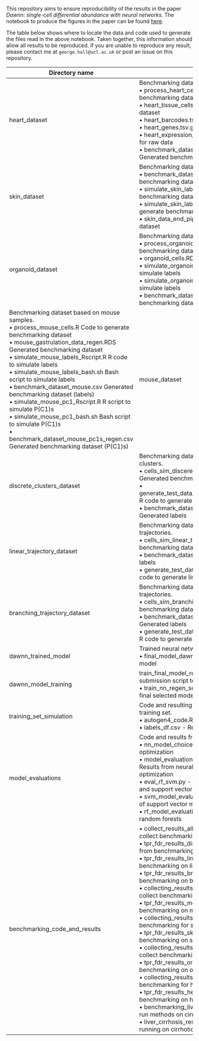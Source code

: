 ﻿This repository aims to ensure reproducibility of the results in the paper
_Dawnn: single-cell differential abundance with neural networks_. The notebook
to produce the figures in the paper can be found
[here](benchmarking_results.md).

The table below shows where to locate the data and code used to generate the
files read in the above notebook. Taken together, this information should allow
all results to be reproduced. If you are unable to reproduce any result, please
contact me at `george.hall@ucl.ac.uk` or post an issue on this repository.

| Directory name | Description | DOI |
| -------------- | ----------- | --- |
| heart\_dataset | Benchmarking dataset based on heart samples. <br> • process\_heart\_cells.R - Code to generate benchmarking dataset <br> • heart\_tissue\_cells.RDS - Generated benchmarking dataset <br> • heart\_barcodes.tsv.gz - Barcode list for raw data <br> • heart\_genes.tsv.gz - Barcode list for raw data <br> • heart\_expression\_matrix.mtx.gz - Expression matrix for raw data <br> • benchmark\_dataset\_heart\_data\_type\_labels.csv - Generated benchmarking dataset | 10.5522/04/22601260 |
| skin\_dataset | Benchmarking dataset based on skin cells. <br> • benchmark\_dataset\_skin.csv - Resulting benchmarking dataset <br> • simulate\_skin\_labels\_Rscript.R - R code to generate benchmarking dataset <br> • simulate\_skin\_labels\_bash.sh - Bash script to generate benchmarking dataset <br> • skin\_data\_end\_pipeline\_1458110522.rds - Input dataset | 10.5522/04/22607236 |
| organoid\_dataset | Benchmarking dataset based on organoid samples. <br> • process\_organoid\_cells\_data.R Code to generate benchmarking dataset <br> • organoid\_cells.RDS Generated benchmarking dataset <br> • simulate\_organoid\_labels\_Rscript.R R code to simulate labels <br> • simulate\_organoid\_labels\_bash.sh Bash script to simulate labels <br> • benchmark\_dataset\_organoid\_labels.csv Generated benchmarking dataset | 10.5522/04/22612576 |
Benchmarking dataset based on mouse samples. <br> • process\_mouse\_cells.R Code to generate benchmarking dataset <br> • mouse\_gastrulation\_data\_regen.RDS Generated benchmarking dataset <br> • simulate\_mouse\_labels\_Rscript.R R code to simulate labels <br> • simulate\_mouse\_labels\_bash.sh Bash script to simulate labels <br> • benchmark\_dataset\_mouse.csv Generated benchmarking dataset (labels) <br> • simulate\_mouse\_pc1\_Rscript.R R script to simulate P(C1)s <br> • simulate\_mouse\_pc1\_bash.sh  Bash script to simulate P(C1)s <br> • benchmark\_dataset\_mouse\_pc1s\_regen.csv Generated benchmarking dataset (P(C1)s) | mouse\_dataset |  | 10.5522/04/22614004 |
| discrete\_clusters\_dataset | Benchmarking dataset based on simulated discrete clusters. <br> • cells\_sim\_discerete\_clusters\_gex\_seed\_\*.rds Generated benchmarking datasets <br> • generate\_test\_data\_discrete\_clusters\_sim\_milo\_paper.R R code to generate discrete cluster labels <br> • benchmark\_dataset\_sim\_discrete\_clusters.csv Generated labels | 10.5522/04/22616590 |
| linear\_trajectory\_dataset | Benchmarking dataset based on simulated linear trajectories. <br> • cells\_sim\_linear\_traj\_gex\_seed\_\*.rds Generated benchmarking datasets <br> • benchmark\_dataset\_sim\_linear\_traj.csv Generated labels <br> • generate\_test\_data\_linear\_traj\_sim\_milo\_paper.R R code to generate linear trajectory labels | 10.5522/04/22616611 |
| branching\_trajectory\_dataset | Benchmarking dataset based on simulated branching trajectories. <br> • cells\_sim\_branching\_traj\_gex\_seed\_\*.rds Generated benchmarking datasets <br> • benchmark\_dataset\_sim\_branching\_traj.csv Generated labels <br> • generate\_test\_data\_branching\_traj\_sim\_milo\_paper.R R code to generate branching trajectory labels | 10.5522/04/22619851 |
| dawnn\_trained\_model | Trained neural network model needed to run Dawnn. <br> • final\_model\_dawnn\_rerun.h5 - Final trained Dawnn model | 10.5522/04/22241017 |
dawnn\_model\_training | train\_final\_model\_regen\_seed\_123\_job\_sub.sh - Job submission script to train final selected model <br> • train\_nn\_regen\_seed\_123.py - Python script to train final selected model | 10.5522/04/22633606
training\_set\_simulation | Code and resulting data when simulating Dawnn's training set. <br> • autogen4\_code.R - Code to generate training set <br> • labels\_df.csv - Resulting generated training set | 10.5522/04/22634200
model\_evaluations | Code and results from evaluating different models. <br> • nn\_model\_choice.py - Code for hyperparameter optimization <br> • model\_evaluations\_structure\_all\_nn\_results.txt - Results from neural network hyperparameter optimization <br> • eval\_rf\_svm.py - Code to evaluate random forests and support vector machines <br> • svm\_model\_evaluations.txt - Results from evaluation of support vector machines <br> • rf\_model\_evaluations.txt - Results from evaluation of random forests | 10.5522/04/22634416
benchmarking\_code\_and\_results | • collect\_results\_all\_sim\_dat.R - Code to run and collect benchmarking for simulated datasets <br> • tpr\_fdr\_results\_discrete\_clusters\_rerun.csv - Results from benchmarking on discrete clusters dataset <br> • tpr\_fdr\_results\_linear\_traj\_rerun.csv - Results from benchmarking on linear trajectory dataset <br> • tpr\_fdr\_results\_branch\_traj\_rerun.csv - Results from benchmarking on branching trajectory dataset <br> • collecting\_results\_mouse.sh - Code to run and collect benchmarking for mouse dataset <br> • tpr\_fdr\_results\_mouse\_regen.csv - Results from benchmarking on mouse dataset <br> • collecting\_results\_skin.sh - Code to run and collect benchmarking for skin dataset <br> • tpr\_fdr\_results\_skin\_regen.csv - Results from benchmarking on skin dataset <br> • collecting\_results\_organoid.sh - Code to run and collect benchmarking for organoid dataset <br> • tpr\_fdr\_results\_organoid\_regen.csv - Results from benchmarking on organoid dataset <br> • collecting\_results\_heart.sh - Code to run and collect benchmarking for heart dataset <br> • tpr\_fdr\_results\_heart\_regen.csv - Results from benchmarking on heart dataset <br> • benchmarking\_liver\_cirrhosis\_analysis.R - Code to run methods on cirrhotic liver dataset <br> • liver\_cirrhosis\_results\_rerun.csv - Results from running on cirrhotic liver dataset | 10.5522/04/22634470
